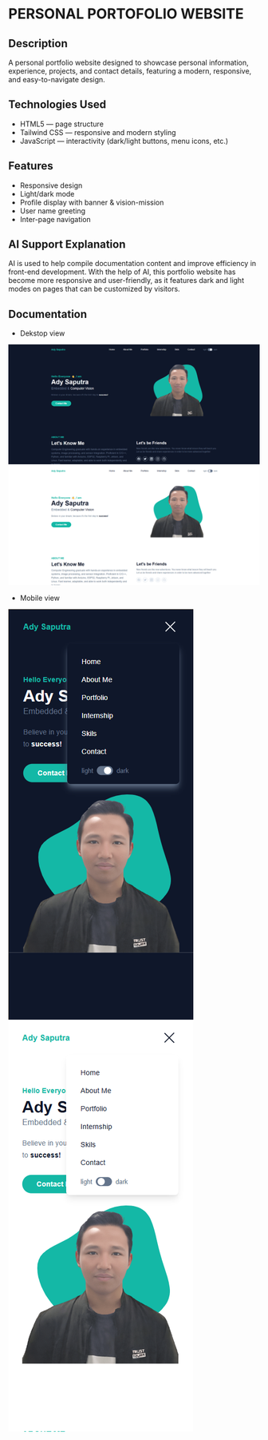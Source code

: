 # PERSONAL PORTOFOLIO WEBSITE

## Description
A personal portfolio website designed to showcase personal information, experience, projects, and contact details, featuring a modern, responsive, and easy-to-navigate design.

## Technologies Used
- HTML5 — page structure
- Tailwind CSS — responsive and modern styling
- JavaScript — interactivity (dark/light buttons, menu icons, etc.)

## Features
- Responsive design
- Light/dark mode
- Profile display with banner & vision-mission
- User name greeting
- Inter-page navigation

## AI Support Explanation
AI is used to help compile documentation content and improve efficiency in front-end development. With the help of AI, this portfolio website has become more responsive and user-friendly, as it features dark and light modes on pages that can be customized by visitors.

## Documentation
- Dekstop view
  
![Dekstop_view1](dist/img/DEKSTOPDARK.png)
![Dekstop_view2](dist/img/DEKSTOPLIGHT.png)
  
- Mobile view

![Mobile_view1](dist/img/HPDARK.png)
![Mobile_view2](dist/img/HPLIGHT.png)
